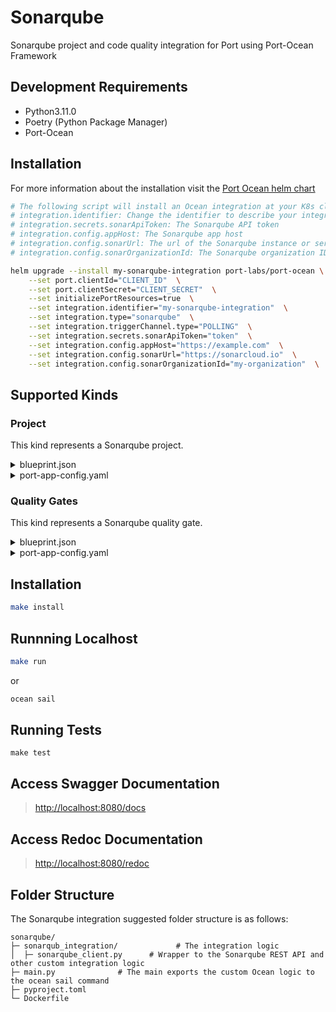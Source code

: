 # Sonarqube

Sonarqube project and code quality integration for Port using Port-Ocean Framework

## Development Requirements

- Python3.11.0
- Poetry (Python Package Manager)
- Port-Ocean

## Installation
For more information about the installation visit the [Port Ocean helm chart](https://github.com/port-labs/helm-charts/tree/main/charts/port-ocean)

```bash
# The following script will install an Ocean integration at your K8s cluster using helm
# integration.identifier: Change the identifier to describe your integration
# integration.secrets.sonarApiToken: The Sonarqube API token
# integration.config.appHost: The Sonarqube app host
# integration.config.sonarUrl: The url of the Sonarqube instance or server. If not specified, the default will be https://sonarcloud.io
# integration.config.sonarOrganizationId: The Sonarqube organization ID

helm upgrade --install my-sonarqube-integration port-labs/port-ocean \
	--set port.clientId="CLIENT_ID"  \
	--set port.clientSecret="CLIENT_SECRET"  \
	--set initializePortResources=true  \
	--set integration.identifier="my-sonarqube-integration"  \
	--set integration.type="sonarqube"  \
	--set integration.triggerChannel.type="POLLING"  \
	--set integration.secrets.sonarApiToken="token"  \
	--set integration.config.appHost="https://example.com"  \
    --set integration.config.sonarUrl="https://sonarcloud.io"  \
    --set integration.config.sonarOrganizationId="my-organization"  \
```
## Supported Kinds
### Project
This kind represents a Sonarqube project.

<details>
<summary>blueprint.json</summary>

```json
{
	"identifier": "sonarqubeProject",
	"description": "This blueprint represents a Sonarqube project in our software catalog",
	"title": "SonarQube Project",
	"icon": "sonarqube",
	"schema": {
		"properties": {
			"organization": {
				"type": "string",
				"title": "Organization"
			},
			"visibility": {
				"type": "string",
				"title": "Visibility"
			},
			"tags": {
				"type": "array",
				"title": "Tags"
			}
		},
		"required": []
	},
	"mirrorProperties": {},
	"calculationProperties": {},
	"relations": {}
}
```
</details>
<details>
  <summary>port-app-config.yaml</summary>

```yaml
resources:
  - kind: projects
    selector:
      query: 'true'
    port:
      entity:
        mappings:
          blueprint: '"sonarqubeProject"'
          identifier: .key
          title: .name
          properties:
              organization: .organization
              visibility: .visibility
              tags: .tags

```
</details>

### Quality Gates
This kind represents a Sonarqube quality gate.

<details>
<summary>blueprint.json</summary>

```json
{
	"identifier": "sonarqubeQualityGate",
	"description": "This blueprint represents a Sonarqube quality gate in our software catalog",
	"title": "SonarQube Quality Gate",
	"icon": "sonarqube",
	"schema": {
		"properties": {
			"status": {
				"type": "string",
				"title": "Quality Gate Status",
				"enum": [
					"OK",
					"WARN",
					"ERROR",
					"NONE"
				],
				"enumColors": {
					"OK": "green",
					"WARN": "yellow",
					"ERROR": "red",
					"NONE": "lightGray"
				}
			},
			"conditions": {
				"type": "array",
				"items": {
					"type": "object"
				},
				"title": "Quality Gate Conditions"
			}
		},
		"required": []
	},
	"mirrorProperties": {},
	"calculationProperties": {},
	"relations": {}
}
```
</details>
<details>
  <summary>port-app-config.yaml</summary>

```yaml
resources:
  - kind: qualitygates
    selector:
      query: 'true'
    port:
      entity:
        mappings:
          blueprint: '"sonarqubeQualityGate"'
          identifier: .id
          title: .name
          properties:
              status: .status
              conditions: .conditions

```
</details>

## Installation

```sh
make install
```

## Runnning Localhost
```sh
make run
```
or
```sh
ocean sail
```

## Running Tests

`make test`

## Access Swagger Documentation

> <http://localhost:8080/docs>

## Access Redoc Documentation

> <http://localhost:8080/redoc>


## Folder Structure
The Sonarqube integration suggested folder structure is as follows:

```
sonarqube/
├─ sonarqub_integration/             # The integration logic
│  ├─ sonarqube_client.py      # Wrapper to the Sonarqube REST API and other custom integration logic
├─ main.py              # The main exports the custom Ocean logic to the ocean sail command
├─ pyproject.toml
└─ Dockerfile
```